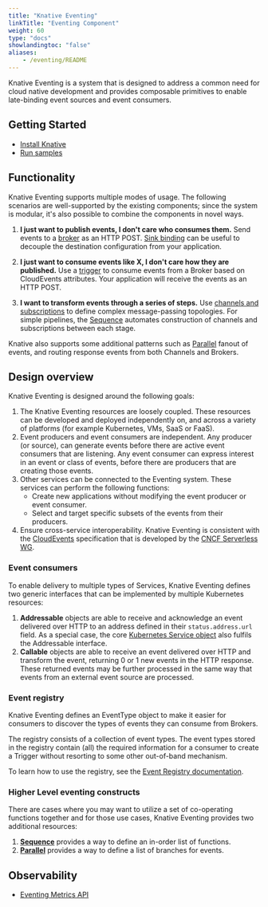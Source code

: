 ```yaml
---
title: "Knative Eventing"
linkTitle: "Eventing Component"
weight: 60
type: "docs"
showlandingtoc: "false"
aliases:
    - /eventing/README
---
```


Knative Eventing is a system that is designed to address a common need for cloud
native development and provides composable primitives to enable late-binding
event sources and event consumers.

## Getting Started

- [Install Knative](../install)
- [Run samples](./samples/)

## Functionality

Knative Eventing supports multiple modes of usage. The following scenarios are
well-supported by the existing components; since the system is modular, it's
also possible to combine the components in novel ways.

1. **I just want to publish events, I don't care who consumes them.** Send
   events to a [broker](./broker) as an HTTP POST. [Sink binding](./sources/sinkbinding) can be useful to decouple the destination
   configuration from your application.

1. **I just want to consume events like X, I don't care how they are
   published.** Use a [trigger](./triggers) to consume events from a Broker based
   on CloudEvents attributes. Your application will receive the events as an
   HTTP POST.

1. **I want to transform events through a series of steps.** Use [channels and
   subscriptions](./channels) to define complex message-passing topologies. For
   simple pipelines, the [Sequence](./flows/sequence) automates construction of
   channels and subscriptions between each stage.

Knative also supports some additional patterns such as
[Parallel](./flows/parallel) fanout of events, and routing response events from
both Channels and Brokers.

## Design overview

Knative Eventing is designed around the following goals:

1. The Knative Eventing resources are loosely coupled. These resources can be
   developed and deployed independently on, and across a variety of platforms
   (for example Kubernetes, VMs, SaaS or FaaS).
1. Event producers and event consumers are independent. Any producer (or
   source), can generate events before there are active event consumers that are
   listening. Any event consumer can express interest in an event or class of
   events, before there are producers that are creating those events.
1. Other services can be connected to the Eventing system. These services can
   perform the following functions:
   - Create new applications without modifying the event producer or event
     consumer.
   - Select and target specific subsets of the events from their producers.
1. Ensure cross-service interoperability. Knative Eventing is consistent with
   the
   [CloudEvents](https://github.com/cloudevents/spec/blob/master/spec.md#design-goals)
   specification that is developed by the
   [CNCF Serverless WG](https://lists.cncf.io/g/cncf-wg-serverless).

### Event consumers

To enable delivery to multiple types of Services, Knative Eventing defines two
generic interfaces that can be implemented by multiple Kubernetes resources:

1. **Addressable** objects are able to receive and acknowledge an event
   delivered over HTTP to an address defined in their `status.address.url`
   field. As a special case, the core
   [Kubernetes Service object](https://kubernetes.io/docs/reference/generated/kubernetes-api/v1.18/#service-v1-core)
   also fulfils the Addressable interface.
1. **Callable** objects are able to receive an event delivered over HTTP and
   transform the event, returning 0 or 1 new events in the HTTP response. These
   returned events may be further processed in the same way that events from an
   external event source are processed.

### Event registry

Knative Eventing defines an EventType object to make it easier for consumers to
discover the types of events they can consume from Brokers.

The registry consists of a collection of event types. The event types stored in
the registry contain (all) the required information for a consumer to create a
Trigger without resorting to some other out-of-band mechanism.

To learn how to use the registry, see the
[Event Registry documentation](./event-registry).

### Higher Level eventing constructs

There are cases where you may want to utilize a set of co-operating functions
together and for those use cases, Knative Eventing provides two additional
resources:

1. **[Sequence](./flows/sequence)** provides a way to define an in-order list of functions.
1. **[Parallel](./flows/parallel)** provides a way to define a list of branches for events.

## Observability

- [Eventing Metrics API](./metrics.md)
